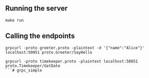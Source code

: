## Running the server

```
make run
```

## Calling the endpoints
```
grpcurl -proto greeter.proto -plaintext -d '{"name":"Alice"}' localhost:50051 proto.Greeter/SayHello

grpcurl -proto timekeeper.proto -plaintext localhost:50051 proto.Timekeeper/GetDate 
```# grpc_simple
